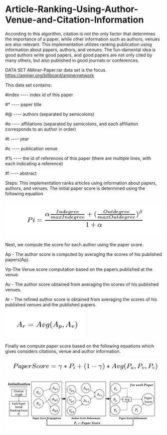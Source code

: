 # Article-Ranking-Using-Author-Venue-and-Citation-Information

According to this algorithm, citation is not the only factor that determines the importance of a paper, while other information such as authors, venues are also relevant. This implementation utilizes ranking publication using information about papers, authors, and venues. The fun-damental idea is good authors write good papers, and good papers are not only cited by many others, but also published in good journals or conferences.

DATA SET AMiner-Paper.rar data set is the focus. https://aminer.org/billboard/aminernetwork

This data set contains:

#index ---- index id of this paper

#* ---- paper title

#@ ---- authors (separated by semicolons)

#o ---- affiliations (separated by semicolons, and each affiliation corresponds to an author in order)

#t ---- year

#c ---- publication venue

#% ---- the id of references of this paper (there are multiple lines, with each indicating a reference)

#! ---- abstract

Steps:
This implementation ranks articles using information about papers, authors, and venues.
The initial paper score is determined using the following equation 

![Alt text](https://github.com/Valentina9091/Article-Ranking-Using-Author-Venue-and-Citation-Information/blob/master/img/1.png "")

Next, we compute the score for each author using the paper score.

Ap - The author score is computed by averaging the scores of his published papers(Ap).

Vp-The Venue score computation based on the papers published at the venue.

Av - The author score obtained from averaging the scores of his published venues.

Ar - The refined author score is obtained from averaging the scores of his published venues and the published papers.

![Alt text](https://github.com/Valentina9091/Article-Ranking-Using-Author-Venue-and-Citation-Information/blob/master/img/2.png "")


Finally we compute paper score based on the following equations which gives considers citations, venue and author information.

![Alt text](https://github.com/Valentina9091/Article-Ranking-Using-Author-Venue-and-Citation-Information/blob/master/img/3.png "")


![Alt text](https://github.com/Valentina9091/Article-Ranking-Using-Author-Venue-and-Citation-Information/blob/master/img/4.png "")
